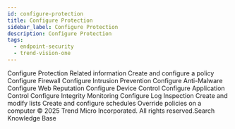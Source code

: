 ```yaml
---
id: configure-protection
title: Configure Protection
sidebar_label: Configure Protection
description: Configure Protection
tags:
  - endpoint-security
  - trend-vision-one
---
```


 Configure Protection Related information Create and configure a policy Configure Firewall Configure Intrusion Prevention Configure Anti-Malware Configure Web Reputation Configure Device Control Configure Application Control Configure Integrity Monitoring Configure Log Inspection Create and modify lists Create and configure schedules Override policies on a computer © 2025 Trend Micro Incorporated. All rights reserved.Search Knowledge Base